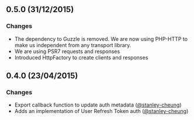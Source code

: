 ## 0.5.0 (31/12/2015)

### Changes

* The dependency to Guzzle is removed. We are now using PHP-HTTP to make us independent from any transport library. 
* We are using PSR7 requests and responses
* Introduced HttpFactory to create clients and responses

## 0.4.0 (23/04/2015)

### Changes

* Export callback function to update auth metadata ([@stanley-cheung][])
* Adds an implementation of User Refresh Token auth ([@stanley-cheung][])

[@stanley-cheung]: https://github.com/stanley-cheung
